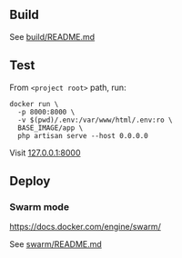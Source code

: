 ## Build

See [build/README.md](build/README.md)

## Test

From `<project root>` path, run:

```shell
docker run \
  -p 8000:8000 \
  -v $(pwd)/.env:/var/www/html/.env:ro \
  BASE_IMAGE/app \
  php artisan serve --host 0.0.0.0
```

Visit [127.0.0.1:8000](http://127.0.0.1:8000/)

## Deploy

### Swarm mode

<https://docs.docker.com/engine/swarm/>

See [swarm/README.md](swarm/README.md)
